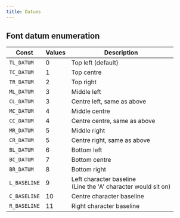 ```yaml
---
title: Datums
---
```


## Font datum enumeration

| Const        | Values | Description                                                       |
|--------------|--------|-------------------------------------------------------------------|
| `TL_DATUM`   |    0   | Top left (default)                                                |
| `TC_DATUM`   |    1   | Top centre                                                        |
| `TR_DATUM`   |    2   | Top right                                                         |
| `ML_DATUM`   |    3   | Middle left                                                       |
| `CL_DATUM`   |    3   | Centre left, same as above                                        |
| `MC_DATUM`   |    4   | Middle centre                                                     |
| `CC_DATUM`   |    4   | Centre centre, same as above                                      |
| `MR_DATUM`   |    5   | Middle right                                                      |
| `CR_DATUM`   |    5   | Centre right, same as above                                       |
| `BL_DATUM`   |    6   | Bottom left                                                       |
| `BC_DATUM`   |    7   | Bottom centre                                                     |
| `BR_DATUM`   |    8   | Bottom right                                                      |
| `L_BASELINE` |    9   | Left character baseline<br/>(Line the 'A' character would sit on) |
| `C_BASELINE` |   10   | Centre character baseline                                         |
| `R_BASELINE` |   11   | Right character baseline                                          |
